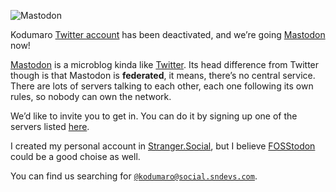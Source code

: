 ![Mastodon](//cacilhas.info/img/mastodon.png)

Kodumaro [Twitter account](https://twitter.com/kodumaro) has been deactivated, and we’re going [Mastodon](https://social.sndevs.com/@kodumaro) now!

[Mastodon](https://joinmastodon.org/) is a microblog kinda like [Twitter](https://twitter.com/). Its head difference from Twitter though is that Mastodon is **federated**, it means, there’s no central service. There are lots of servers talking to each other, each one following its own rules, so nobody can own the network.

We’d like to invite you to get in. You can do it by signing up one of the servers listed [here](https://joinmastodon.org/servers).

I created my personal account in [Stranger.Social](https://stranger.social/), but I believe [FOSStodon](https://fosstodon.org/) could be a good choise as well.

You can find us searching for [`@kodumaro@social.sndevs.com`](https://social.sndevs.com/@kodumaro).